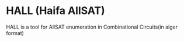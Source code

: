 # HALL (Haifa AllSAT)

HALL is a tool for AllSAT enumeration in Combinational Circuits(in aiger format)
